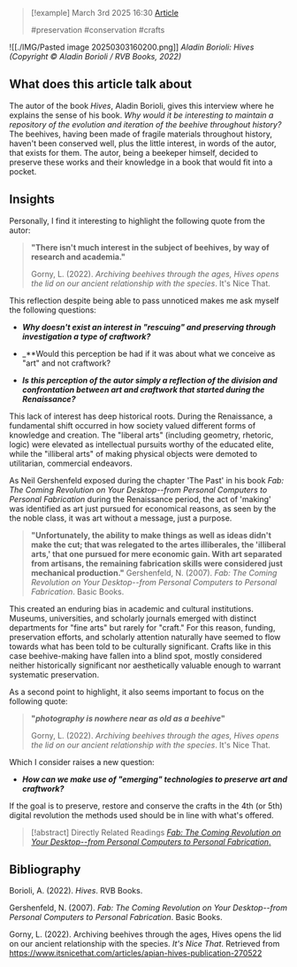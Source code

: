 
> [!example] March 3rd 2025 16:30
> [Article](https://www.itsnicethat.com/articles/apian-hives-publication-270522)
>
> #preservation #conservation #crafts 


![[./IMG/Pasted image 20250303160200.png]]
*Aladin Borioli: Hives (Copyright © Aladin Borioli / RVB Books, 2022)*
## What does this article talk about

The autor of the book _Hives_, Aladin Borioli, gives this interview where he explains the sense of his book. _Why would it be interesting to maintain a repository of the evolution and iteration of the beehive throughout history?_ The beehives, having been made of fragile materials throughout history, haven't been conserved well, plus the little interest, in words of the autor, that exists for them. The autor, being a beekeper himself, decided to preserve these works and their knowledge in a book that would fit into a pocket.

## Insights

Personally, I find it interesting to highlight the following quote from the autor:

> **"There isn't much interest in the subject of beehives, by way of research and academia."**
> 
> Gorny, L. (2022). _Archiving beehives through the ages, Hives opens the lid on our ancient relationship with the species_. It's Nice That.

This reflection despite being able to pass unnoticed makes me ask myself the following questions:

- _**Why doesn't exist an interest in "rescuing" and preserving through investigation a type of craftwork?**_

- _**Would this perception be had if it was about what we conceive as "art" and not craftwork?

- _**Is this perception of the autor simply a reflection of the division and confrontation between art and craftwork that started during the Renaissance?**_

This lack of interest has deep historical roots. During the Renaissance, a fundamental shift occurred in how society valued different forms of knowledge and creation. The "liberal arts" (including geometry, rhetoric, logic) were elevated as intellectual pursuits worthy of the educated elite, while the "illiberal arts" of making physical objects were demoted to utilitarian, commercial endeavors.

As Neil Gershenfeld exposed during the chapter 'The Past' in his book *Fab: The Coming Revolution on Your Desktop--from Personal Computers to Personal Fabrication* during the Renaissance period, the act of 'making' was identified as art just pursued for economical reasons, as seen by the the noble class, it was art without a message, just a purpose.

>**"Unfortunately, the ability to make things as well as ideas didn't make the cut; that was relegated to the artes illiberales, the 'illiberal arts,' that one pursued for mere economic gain. With art separated from artisans, the remaining fabrication skills were considered just mechanical production."**
>Gershenfeld, N. (2007). _Fab: The Coming Revolution on Your Desktop--from Personal Computers to Personal Fabrication_. Basic Books.

This created an enduring bias in academic and cultural institutions. Museums, universities, and scholarly journals emerged with distinct departments for "fine arts" but rarely for "craft." For this reason, funding, preservation efforts, and scholarly attention naturally have seemed to flow towards what has been told to be culturally significant. Crafts like in this case beehive-making have fallen into a blind spot, mostly considered neither historically significant nor aesthetically valuable enough to warrant systematic preservation.


As a second point to highlight, it also seems important to focus on the following quote:

> **"_photography is nowhere near as old as a beehive_"**
> 
> Gorny, L. (2022). _Archiving beehives through the ages, Hives opens the lid on our ancient relationship with the species_. It's Nice That.

Which I consider raises a new question:

- _**How can we make use of "emerging" technologies to preserve art and craftwork?**_

If the goal is to preserve, restore and conserve the crafts in the 4th (or 5th) digital revolution the methods used should be in line with what's offered. 

> [!abstract] Directly Related Readings
> [_Fab: The Coming Revolution on Your Desktop--from Personal Computers to Personal Fabrication_.](FAB.md) 

## Bibliography

Borioli, A. (2022). _Hives_. RVB Books.

Gershenfeld, N. (2007). _Fab: The Coming Revolution on Your Desktop--from Personal Computers to Personal Fabrication_. Basic Books.

Gorny, L. (2022). Archiving beehives through the ages, Hives opens the lid on our ancient relationship with the species. _It's Nice That_. Retrieved from https://www.itsnicethat.com/articles/apian-hives-publication-270522